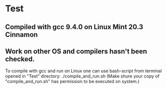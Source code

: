 # Test
## Compiled with gcc 9.4.0 on Linux Mint 20.3 Cinnamon
## Work on other OS and compilers hasn't been checked.
To compile with gcc and run on Linux one can use bash-script from terminal opened in "Test" directory:
./compile_and_run.sh
(Make shure your copy of "compile_and_run.sh" has permission to be executed on system.)
